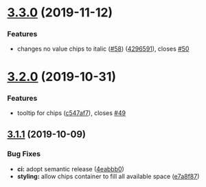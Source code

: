 # [3.3.0](https://github.com/neovici/paper-autocomplete-chips/compare/v3.2.0...v3.3.0) (2019-11-12)


### Features

* changes no value chips to italic ([#58](https://github.com/neovici/paper-autocomplete-chips/issues/58)) ([4296591](https://github.com/neovici/paper-autocomplete-chips/commit/4296591)), closes [#50](https://github.com/neovici/paper-autocomplete-chips/issues/50)

# [3.2.0](https://github.com/neovici/paper-autocomplete-chips/compare/v3.1.1...v3.2.0) (2019-10-31)


### Features

* tooltip for chips ([c547af7](https://github.com/neovici/paper-autocomplete-chips/commit/c547af7)), closes [#49](https://github.com/neovici/paper-autocomplete-chips/issues/49)

## [3.1.1](https://github.com/neovici/paper-autocomplete-chips/compare/v3.1.0...v3.1.1) (2019-10-09)


### Bug Fixes

* **ci:** adopt semantic release ([4eabbb0](https://github.com/neovici/paper-autocomplete-chips/commit/4eabbb0))
* **styling:** allow chips container to fill all available space ([e7a8f87](https://github.com/neovici/paper-autocomplete-chips/commit/e7a8f87))
